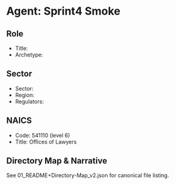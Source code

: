 # Agent: Sprint4 Smoke

## Role
- Title: 
- Archetype: 

## Sector
- Sector: 
- Region: 
- Regulators: 

## NAICS
- Code: 541110 (level 6)
- Title: Offices of Lawyers

## Directory Map & Narrative
See 01_README+Directory-Map_v2.json for canonical file listing.
